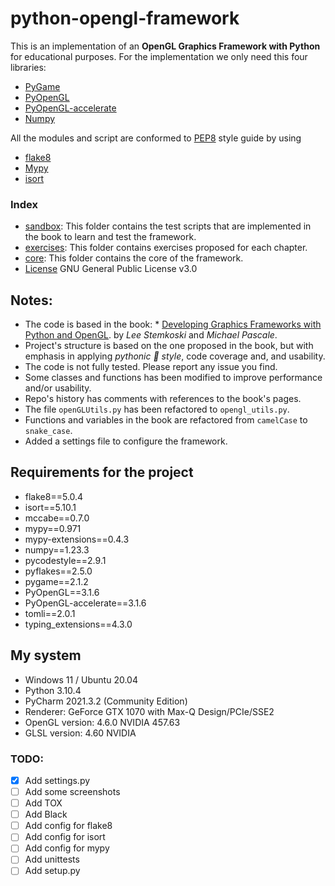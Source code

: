 # python-opengl-framework

This is an implementation of an **OpenGL Graphics Framework with Python** for educational purposes. For the implementation 
we only need this four libraries:

 - [PyGame](https://www.pygame.org)
 - [PyOpenGL](http://pyopengl.sourceforge.net)
 - [PyOpenGL-accelerate](https://pypi.org/project/PyOpenGL-accelerate/)
 - [Numpy](https://numpy.org)

All the modules and script are conformed to [PEP8](https://www.python.org/dev/peps/pep-0008/) style guide by using
 - [flake8](https://flake8.pycqa.org/en/latest/)
 - [Mypy](http://mypy-lang.org/)
 - [isort](https://pycqa.github.io/isort/)

### Index
 - [sandbox](https://github.com/newpaxonian/python-opengl-framework/tree/main/sandbox): This folder contains the test scripts that are implemented in the book to learn and test the framework.
 - [exercises](https://github.com/newpaxonian/python-opengl-framework/tree/main/exercises): This folder contains exercises proposed for each chapter.
 - [core](https://github.com/newpaxonian/python-opengl-framework/tree/main/core): This folder contains the core of the framework.
 - [License](https://github.com/newpaxonian/python-opengl-framework/blob/main/LICENSE) GNU General Public License v3.0

## Notes:
 - The code is based in the book: * [Developing Graphics Frameworks with Python and OpenGL](https://library.oapen.org/handle/20.500.12657/48838).
by *Lee Stemkoski* and *Michael Pascale*.
 - Project's structure is based on the one proposed in the book, 
but with emphasis in applying *pythonic 🐍 style*, code coverage and, and usability.
 - The code is not fully tested. Please report any issue you find.
 - Some classes and functions has been modified to improve performance and/or usability.
 - Repo's history has comments with references to the book's pages.
 - The file ```openGLUtils.py``` has been refactored to ```opengl_utils.py```.
 - Functions and variables in the book are refactored from ```camelCase``` to ```snake_case```.
 - Added a settings file to configure the framework.

## Requirements for the project
 - flake8==5.0.4
 - isort==5.10.1
 - mccabe==0.7.0
 - mypy==0.971
 - mypy-extensions==0.4.3
 - numpy==1.23.3
 - pycodestyle==2.9.1
 - pyflakes==2.5.0
 - pygame==2.1.2
 - PyOpenGL==3.1.6
 - PyOpenGL-accelerate==3.1.6
 - tomli==2.0.1
 - typing_extensions==4.3.0

## My system
 - Windows 11 / Ubuntu 20.04
 - Python 3.10.4
 - PyCharm 2021.3.2 (Community Edition)
 - Renderer: GeForce GTX 1070 with Max-Q Design/PCIe/SSE2
 - OpenGL version: 4.6.0 NVIDIA 457.63
 - GLSL version: 4.60 NVIDIA



### TODO:
 - [x] Add settings.py
 - [ ] Add some screenshots
 - [ ] Add TOX
 - [ ] Add Black
 - [ ] Add config for flake8
 - [ ] Add config for isort
 - [ ] Add config for mypy
 - [ ] Add unittests
 - [ ] Add setup.py
